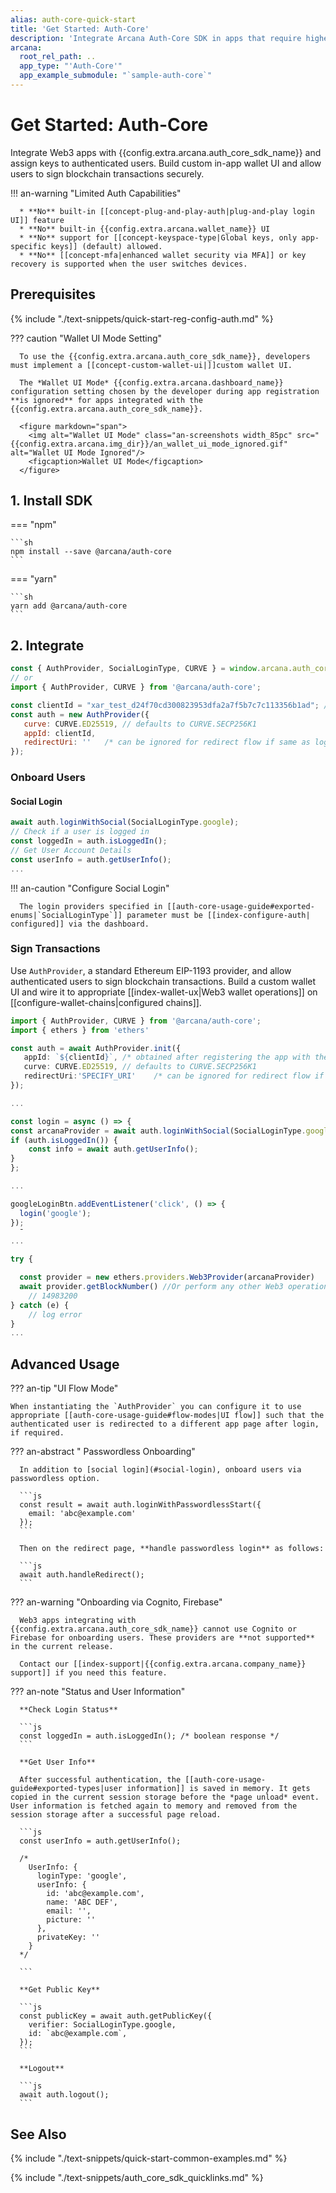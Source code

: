 ```yaml
---
alias: auth-core-quick-start
title: 'Get Started: Auth-Core'
description: 'Integrate Arcana Auth-Core SDK in apps that require higher flexibility and customization. Onboard users via social login. Provide instant access to the in-app Arcana wallet for signing transactions.'
arcana:
  root_rel_path: ..
  app_type: "'Auth-Core'"
  app_example_submodule: "`sample-auth-core`"
---
```


# Get Started: Auth-Core

Integrate Web3 apps with {{config.extra.arcana.auth_core_sdk_name}} and assign keys to authenticated users. Build custom in-app wallet UI and allow users to sign blockchain transactions securely.

!!! an-warning "Limited Auth Capabilities"

      * **No** built-in [[concept-plug-and-play-auth|plug-and-play login UI]] feature 
      * **No** built-in {{config.extra.arcana.wallet_name}} UI
      * **No** support for [[concept-keyspace-type|Global keys, only app-specific keys]] (default) allowed. 
      * **No** [[concept-mfa|enhanced wallet security via MFA]] or key recovery is supported when the user switches devices.

## Prerequisites

{% include "./text-snippets/quick-start-reg-config-auth.md" %}

??? caution "Wallet UI Mode Setting"
      
      To use the {{config.extra.arcana.auth_core_sdk_name}}, developers must implement a [[concept-custom-wallet-ui|]]custom wallet UI.

      The *Wallet UI Mode* {{config.extra.arcana.dashboard_name}} configuration setting chosen by the developer during app registration **is ignored** for apps integrated with the {{config.extra.arcana.auth_core_sdk_name}}. 

      <figure markdown="span">
        <img alt="Wallet UI Mode" class="an-screenshots width_85pc" src="{{config.extra.arcana.img_dir}}/an_wallet_ui_mode_ignored.gif" alt="Wallet UI Mode Ignored"/>
        <figcaption>Wallet UI Mode</figcaption>
      </figure>

## 1. Install SDK

=== "npm"

    ```sh
    npm install --save @arcana/auth-core
    ```

=== "yarn"

    ```sh
    yarn add @arcana/auth-core
    ```

## 2. Integrate

```js
const { AuthProvider, SocialLoginType, CURVE } = window.arcana.auth_core;
// or
import { AuthProvider, CURVE } from '@arcana/auth-core';
```

```js
const clientId = "xar_test_d24f70cd300823953dfa2a7f5b7c7c113356b1ad"; // obtained after app registration via dashboard
const auth = new AuthProvider({
   curve: CURVE.ED25519, // defaults to CURVE.SECP256K1
   appId: clientId,
   redirectUri: ''   /* can be ignored for redirect flow if same as login page */ 
});
```

### Onboard Users

#### Social Login

```js
await auth.loginWithSocial(SocialLoginType.google);
// Check if a user is logged in
const loggedIn = auth.isLoggedIn();
// Get User Account Details
const userInfo = auth.getUserInfo();
...
```

!!! an-caution "Configure Social Login"
      
      The login providers specified in [[auth-core-usage-guide#exported-enums|`SocialLoginType`]] parameter must be [[index-configure-auth| configured]] via the dashboard.

### Sign Transactions

Use `AuthProvider`, a standard Ethereum EIP-1193 provider, and allow authenticated users to sign blockchain transactions. Build a custom wallet UI and wire it to appropriate [[index-wallet-ux|Web3 wallet operations]] on [[configure-wallet-chains|configured chains]].

```ts
import { AuthProvider, CURVE } from '@arcana/auth-core';
import { ethers } from 'ethers'

const auth = await AuthProvider.init({
   appId: `${clientId}`, /* obtained after registering the app with the Arcana Developer Dashboard */
   curve: CURVE.ED25519, // defaults to CURVE.SECP256K1
   redirectUri:'SPECIFY_URI'    /* can be ignored for redirect flow if same as login page */
});

...

const login = async () => {
const arcanaProvider = await auth.loginWithSocial(SocialLoginType.google);
if (auth.isLoggedIn()) {
    const info = await auth.getUserInfo();
}
};

...

googleLoginBtn.addEventListener('click', () => {
  login('google');
});
  ¯
...

try {

  const provider = new ethers.providers.Web3Provider(arcanaProvider)
  await provider.getBlockNumber() //Or perform any other Web3 operation such as sign message, send transaction
    // 14983200
} catch (e) {
    // log error
}
...

```

## Advanced Usage

??? an-tip "UI Flow Mode"

    When instantiating the `AuthProvider` you can configure it to use appropriate [[auth-core-usage-guide#flow-modes|UI flow]] such that the authenticated user is redirected to a different app page after login, if required.

??? an-abstract " Passwordless Onboarding"

      In addition to [social login](#social-login), onboard users via passwordless option.

      ```js
      const result = await auth.loginWithPasswordlessStart({
        email: 'abc@example.com'
      });
      ```

      Then on the redirect page, **handle passwordless login** as follows:

      ```js
      await auth.handleRedirect();
      ```
  <!---
  #### PasswordlessOptions:

  - `{ withUI: true }` - the user is redirected to `email-sent` or `error` page
  - `{ withUI: false }` - the Social / Passwordless login API returns  a `json` response back with no redirection
  - defaults to `{ withUI: true }`

  --->

??? an-warning "Onboarding via Cognito, Firebase"

      Web3 apps integrating with {{config.extra.arcana.auth_core_sdk_name}} cannot use Cognito or Firebase for onboarding users. These providers are **not supported** in the current release.

      Contact our [[index-support|{{config.extra.arcana.company_name}}  support]] if you need this feature.

??? an-note "Status and User Information"

      **Check Login Status**

      ```js
      const loggedIn = auth.isLoggedIn(); /* boolean response */
      ```

      **Get User Info**

      After successful authentication, the [[auth-core-usage-guide#exported-types|user information]] is saved in memory. It gets copied in the current session storage before the *page unload* event. User information is fetched again to memory and removed from the session storage after a successful page reload.

      ```js
      const userInfo = auth.getUserInfo();

      /* 
        UserInfo: {
          loginType: 'google',
          userInfo: {
            id: 'abc@example.com',
            name: 'ABC DEF',
            email: '',
            picture: ''
          },
          privateKey: ''
        }
      */

      ```

      **Get Public Key**

      ```js
      const publicKey = await auth.getPublicKey({
        verifier: SocialLoginType.google,
        id: `abc@example.com`,
      }); 
      ```

      **Logout**

      ```js
      await auth.logout();
      ```

## See Also

{% include "./text-snippets/quick-start-common-examples.md" %}

{% include "./text-snippets/auth_core_sdk_quicklinks.md" %}

